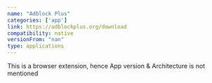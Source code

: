 ```yaml
---
name: "Adblock Plus"
categories: ['app']
link: https://adblockplus.org/download
compatibility: native
versionFrom: "nan"
type: applications
---
```


This is a browser extension, hence App version & Architecture is not mentioned